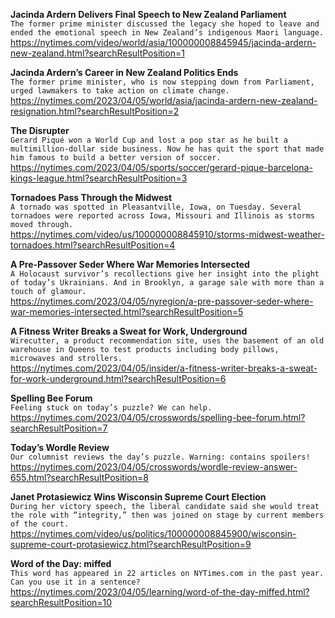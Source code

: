 **Jacinda Ardern Delivers Final Speech to New Zealand Parliament**\
`The former prime minister discussed the legacy she hoped to leave and ended the emotional speech in New Zealand’s indigenous Maori language.`\
https://nytimes.com/video/world/asia/100000008845945/jacinda-ardern-new-zealand.html?searchResultPosition=1

**Jacinda Ardern’s Career in New Zealand Politics Ends**\
`The former prime minister, who is now stepping down from Parliament, urged lawmakers to take action on climate change.`\
https://nytimes.com/2023/04/05/world/asia/jacinda-ardern-new-zealand-resignation.html?searchResultPosition=2

**The Disrupter**\
`Gerard Piqué won a World Cup and lost a pop star as he built a multimillion-dollar side business. Now he has quit the sport that made him famous to build a better version of soccer.`\
https://nytimes.com/2023/04/05/sports/soccer/gerard-pique-barcelona-kings-league.html?searchResultPosition=3

**Tornadoes Pass Through the Midwest**\
`A tornado was spotted in Pleasantville, Iowa, on Tuesday. Several tornadoes were reported across Iowa, Missouri and Illinois as storms moved through.`\
https://nytimes.com/video/us/100000008845910/storms-midwest-weather-tornadoes.html?searchResultPosition=4

**A Pre-Passover Seder Where War Memories Intersected**\
`A Holocaust survivor’s recollections give her insight into the plight of today’s Ukrainians. And in Brooklyn, a garage sale with more than a touch of glamour.`\
https://nytimes.com/2023/04/05/nyregion/a-pre-passover-seder-where-war-memories-intersected.html?searchResultPosition=5

**A Fitness Writer Breaks a Sweat for Work, Underground**\
`Wirecutter, a product recommendation site, uses the basement of an old warehouse in Queens to test products including body pillows, microwaves and strollers.`\
https://nytimes.com/2023/04/05/insider/a-fitness-writer-breaks-a-sweat-for-work-underground.html?searchResultPosition=6

**Spelling Bee Forum**\
`Feeling stuck on today’s puzzle? We can help.`\
https://nytimes.com/2023/04/05/crosswords/spelling-bee-forum.html?searchResultPosition=7

**Today’s Wordle Review**\
`Our columnist reviews the day’s puzzle. Warning: contains spoilers!`\
https://nytimes.com/2023/04/05/crosswords/wordle-review-answer-655.html?searchResultPosition=8

**Janet Protasiewicz Wins Wisconsin Supreme Court Election**\
`During her victory speech, the liberal candidate said she would treat the role with “integrity,” then was joined on stage by current members of the court.`\
https://nytimes.com/video/us/politics/100000008845900/wisconsin-supreme-court-protasiewicz.html?searchResultPosition=9

**Word of the Day: miffed**\
`This word has appeared in 22 articles on NYTimes.com in the past year. Can you use it in a sentence?`\
https://nytimes.com/2023/04/05/learning/word-of-the-day-miffed.html?searchResultPosition=10

